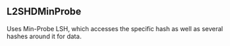 ## L2SHDMinProbe 

Uses Min-Probe LSH, which accesses the specific hash as well as several hashes around it for data.

